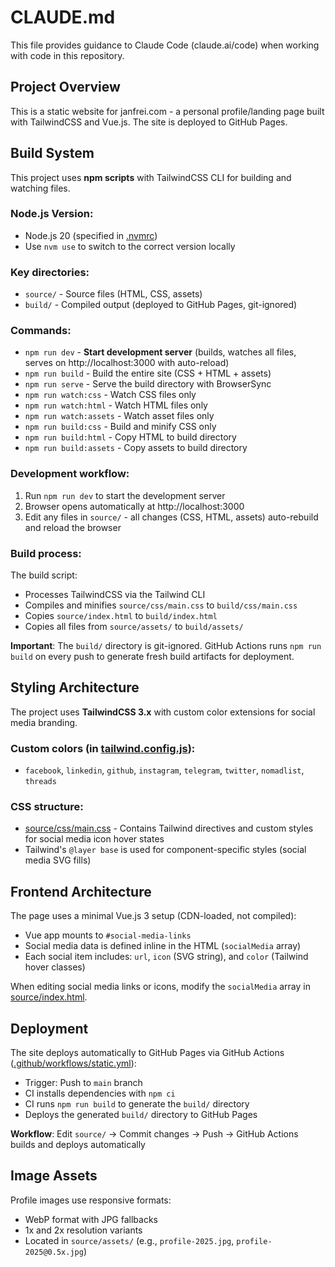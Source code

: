 # CLAUDE.md

This file provides guidance to Claude Code (claude.ai/code) when working with code in this repository.

## Project Overview

This is a static website for janfrei.com - a personal profile/landing page built with TailwindCSS and Vue.js. The site is deployed to GitHub Pages.

## Build System

This project uses **npm scripts** with TailwindCSS CLI for building and watching files.

### Node.js Version:
- Node.js 20 (specified in [.nvmrc](.nvmrc))
- Use `nvm use` to switch to the correct version locally

### Key directories:
- `source/` - Source files (HTML, CSS, assets)
- `build/` - Compiled output (deployed to GitHub Pages, git-ignored)

### Commands:
- `npm run dev` - **Start development server** (builds, watches all files, serves on http://localhost:3000 with auto-reload)
- `npm run build` - Build the entire site (CSS + HTML + assets)
- `npm run serve` - Serve the build directory with BrowserSync
- `npm run watch:css` - Watch CSS files only
- `npm run watch:html` - Watch HTML files only
- `npm run watch:assets` - Watch asset files only
- `npm run build:css` - Build and minify CSS only
- `npm run build:html` - Copy HTML to build directory
- `npm run build:assets` - Copy assets to build directory

### Development workflow:
1. Run `npm run dev` to start the development server
2. Browser opens automatically at http://localhost:3000
3. Edit any files in `source/` - all changes (CSS, HTML, assets) auto-rebuild and reload the browser

### Build process:
The build script:
- Processes TailwindCSS via the Tailwind CLI
- Compiles and minifies `source/css/main.css` to `build/css/main.css`
- Copies `source/index.html` to `build/index.html`
- Copies all files from `source/assets/` to `build/assets/`

**Important**: The `build/` directory is git-ignored. GitHub Actions runs `npm run build` on every push to generate fresh build artifacts for deployment.

## Styling Architecture

The project uses **TailwindCSS 3.x** with custom color extensions for social media branding.

### Custom colors (in [tailwind.config.js](tailwind.config.js)):
- `facebook`, `linkedin`, `github`, `instagram`, `telegram`, `twitter`, `nomadlist`, `threads`

### CSS structure:
- [source/css/main.css](source/css/main.css) - Contains Tailwind directives and custom styles for social media icon hover states
- Tailwind's `@layer base` is used for component-specific styles (social media SVG fills)

## Frontend Architecture

The page uses a minimal Vue.js 3 setup (CDN-loaded, not compiled):
- Vue app mounts to `#social-media-links`
- Social media data is defined inline in the HTML (`socialMedia` array)
- Each social item includes: `url`, `icon` (SVG string), and `color` (Tailwind hover classes)

When editing social media links or icons, modify the `socialMedia` array in [source/index.html](source/index.html).

## Deployment

The site deploys automatically to GitHub Pages via GitHub Actions ([.github/workflows/static.yml](.github/workflows/static.yml)):
- Trigger: Push to `main` branch
- CI installs dependencies with `npm ci`
- CI runs `npm run build` to generate the `build/` directory
- Deploys the generated `build/` directory to GitHub Pages

**Workflow**: Edit `source/` → Commit changes → Push → GitHub Actions builds and deploys automatically

## Image Assets

Profile images use responsive formats:
- WebP format with JPG fallbacks
- 1x and 2x resolution variants
- Located in `source/assets/` (e.g., `profile-2025.jpg`, `profile-2025@0.5x.jpg`)
